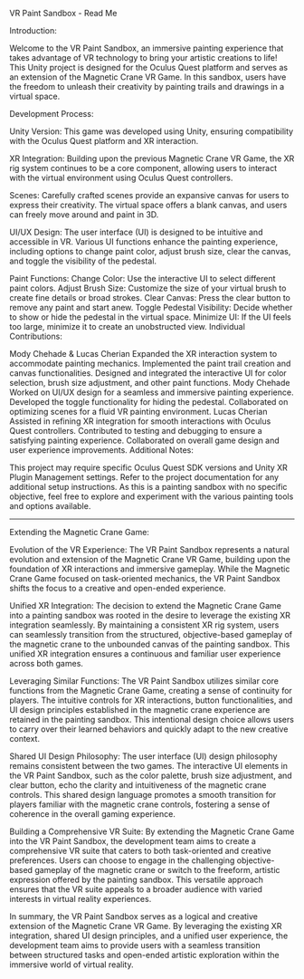 VR Paint Sandbox - Read Me

Introduction:

Welcome to the VR Paint Sandbox, an immersive painting experience that takes advantage of VR technology to bring your artistic creations to life! This Unity project is designed for the Oculus Quest platform and serves as an extension of the Magnetic Crane VR Game. In this sandbox, users have the freedom to unleash their creativity by painting trails and drawings in a virtual space.

Development Process:

Unity Version:
This game was developed using Unity, ensuring compatibility with the Oculus Quest platform and XR interaction.

XR Integration:
Building upon the previous Magnetic Crane VR Game, the XR rig system continues to be a core component, allowing users to interact with the virtual environment using Oculus Quest controllers.

Scenes:
Carefully crafted scenes provide an expansive canvas for users to express their creativity. The virtual space offers a blank canvas, and users can freely move around and paint in 3D.

UI/UX Design:
The user interface (UI) is designed to be intuitive and accessible in VR. Various UI functions enhance the painting experience, including options to change paint color, adjust brush size, clear the canvas, and toggle the visibility of the pedestal.

Paint Functions:
Change Color: Use the interactive UI to select different paint colors.
Adjust Brush Size: Customize the size of your virtual brush to create fine details or broad strokes.
Clear Canvas: Press the clear button to remove any paint and start anew.
Toggle Pedestal Visibility: Decide whether to show or hide the pedestal in the virtual space.
Minimize UI: If the UI feels too large, minimize it to create an unobstructed view.
Individual Contributions:

Mody Chehade & Lucas Cherian
Expanded the XR interaction system to accommodate painting mechanics.
Implemented the paint trail creation and canvas functionalities.
Designed and integrated the interactive UI for color selection, brush size adjustment, and other paint functions.
Mody Chehade
Worked on UI/UX design for a seamless and immersive painting experience.
Developed the toggle functionality for hiding the pedestal.
Collaborated on optimizing scenes for a fluid VR painting environment.
Lucas Cherian
Assisted in refining XR integration for smooth interactions with Oculus Quest controllers.
Contributed to testing and debugging to ensure a satisfying painting experience.
Collaborated on overall game design and user experience improvements.
Additional Notes:

This project may require specific Oculus Quest SDK versions and Unity XR Plugin Management settings. Refer to the project documentation for any additional setup instructions.
As this is a painting sandbox with no specific objective, feel free to explore and experiment with the various painting tools and options available.

----------------

Extending the Magnetic Crane Game:

Evolution of the VR Experience:
The VR Paint Sandbox represents a natural evolution and extension of the Magnetic Crane VR Game, building upon the foundation of XR interactions and immersive gameplay. While the Magnetic Crane Game focused on task-oriented mechanics, the VR Paint Sandbox shifts the focus to a creative and open-ended experience.

Unified XR Integration:
The decision to extend the Magnetic Crane Game into a painting sandbox was rooted in the desire to leverage the existing XR integration seamlessly. By maintaining a consistent XR rig system, users can seamlessly transition from the structured, objective-based gameplay of the magnetic crane to the unbounded canvas of the painting sandbox. This unified XR integration ensures a continuous and familiar user experience across both games.

Leveraging Similar Functions:
The VR Paint Sandbox utilizes similar core functions from the Magnetic Crane Game, creating a sense of continuity for players. The intuitive controls for XR interactions, button functionalities, and UI design principles established in the magnetic crane experience are retained in the painting sandbox. This intentional design choice allows users to carry over their learned behaviors and quickly adapt to the new creative context.

Shared UI Design Philosophy:
The user interface (UI) design philosophy remains consistent between the two games. The interactive UI elements in the VR Paint Sandbox, such as the color palette, brush size adjustment, and clear button, echo the clarity and intuitiveness of the magnetic crane controls. This shared design language promotes a smooth transition for players familiar with the magnetic crane controls, fostering a sense of coherence in the overall gaming experience.

Building a Comprehensive VR Suite:
By extending the Magnetic Crane Game into the VR Paint Sandbox, the development team aims to create a comprehensive VR suite that caters to both task-oriented and creative preferences. Users can choose to engage in the challenging objective-based gameplay of the magnetic crane or switch to the freeform, artistic expression offered by the painting sandbox. This versatile approach ensures that the VR suite appeals to a broader audience with varied interests in virtual reality experiences.

In summary, the VR Paint Sandbox serves as a logical and creative extension of the Magnetic Crane VR Game. By leveraging the existing XR integration, shared UI design principles, and a unified user experience, the development team aims to provide users with a seamless transition between structured tasks and open-ended artistic exploration within the immersive world of virtual reality.
